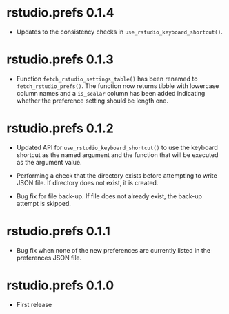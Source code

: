 # rstudio.prefs 0.1.4

* Updates to the consistency checks in `use_rstudio_keyboard_shortcut()`.

# rstudio.prefs 0.1.3

* Function `fetch_rstudio_settings_table()` has been renamed to `fetch_rstudio_prefs()`. The function now returns tibble with lowercase column names and a `is_scalar` column has been added indicating whether the preference setting should be length one.

# rstudio.prefs 0.1.2

* Updated API for `use_rstudio_keyboard_shortcut()` to use the keyboard shortcut as the named argument and the function that will be executed as the argument value.

* Performing a check that the directory exists before attempting to write JSON file. If directory does not exist, it is created.

* Bug fix for file back-up. If file does not already exist, the back-up attempt is skipped.

# rstudio.prefs 0.1.1

* Bug fix when none of the new preferences are currently listed in the preferences JSON file.

# rstudio.prefs 0.1.0

* First release
